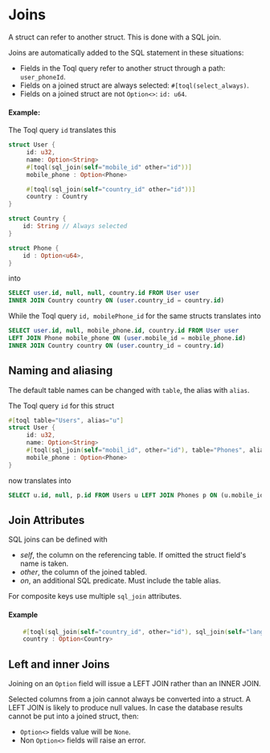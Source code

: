 
# Joins
A struct can refer to another struct. This is done with a SQL join. 

Joins are automatically added to the SQL statement in these situations:
-  Fields in the Toql query refer to another struct through a path: `user_phoneId`.
-  Fields on a joined struct are always selected: `#[toql(select_always)`. 
-  Fields on a joined struct are not `Option<>`: `id: u64`.

#### Example:

The Toql query `id` translates this

```rust
struct User {
	 id: u32,	
	 name: Option<String>
	 #[toql(sql_join(self="mobile_id" other="id"))]  
	 mobile_phone : Option<Phone>

	 #[toql(sql_join(self="country_id" other="id"))]  
	 country : Country
}

struct Country {
	id: String // Always selected
}

struct Phone {
	id : Option<u64>, 
}
```
into

```sql 
SELECT user.id, null, null, country.id FROM User user 
INNER JOIN Country country ON (user.country_id = country.id)
```

While the Toql query `id, mobilePhone_id` for the same structs translates into

```sql 
SELECT user.id, null, mobile_phone.id, country.id FROM User user 
LEFT JOIN Phone mobile_phone ON (user.mobile_id = mobile_phone.id)
INNER JOIN Country country ON (user.country_id = country.id)
```

## Naming and aliasing
The default table names can be changed with `table`, the alias with `alias`. 

The Toql query `id` for this struct

```rust
#[toql table="Users", alias="u"]
struct User {
	 id: u32,	
	 name: Option<String>
	 #[toql(sql_join(self="mobil_id", other="id"), table="Phones", alias="p")]  
	 mobile_phone : Option<Phone>
}
```

now translates into
```sql 
SELECT u.id, null, p.id FROM Users u LEFT JOIN Phones p ON (u.mobile_id = p.id)
```

## Join Attributes
SQL joins can be defined with
- *self*, the column on the referencing table. If omitted the struct field's name is taken.
- *other*, the column of the joined tabled.
- *on*, an additional SQL predicate. Must include the table alias.

For composite keys use multiple `sql_join` attributes.

#### Example
``` rust
 	#[toql(sql_join(self="country_id", other="id"), sql_join(self="language_id", other="language_id", on="country.language_id = 'en'") ]  
	country : Option<Country>
```


## Left and inner Joins
Joining on an `Option` field will issue a LEFT JOIN rather than an INNER JOIN. 

Selected columns from a join cannot always be converted into a struct. A LEFT JOIN is likely to
produce null values. In case the database results cannot be put into a joined struct, then: 
- `Option<>` fields value will be `None`.
- Non `Option<>` fields will raise an error. 





